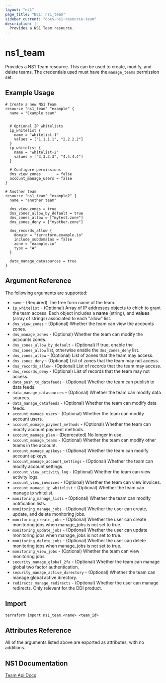 ```yaml
---
layout: "ns1"
page_title: "NS1: ns1_team"
sidebar_current: "docs-ns1-resource-team"
description: |-
  Provides a NS1 Team resource.
---
```


# ns1\_team

Provides a NS1 Team resource. This can be used to create, modify, and delete
teams. The credentials used must have the `manage_teams` permission set.

## Example Usage

```hcl
# Create a new NS1 Team
resource "ns1_team" "example" {
  name = "Example team"

    
  # Optional IP whitelists
  ip_whitelist {
    name = "whitelist-1"
    values = ["1.1.1.1", "2.2.2.2"]
  }
  ip_whitelist {
    name = "whitelist-2"
    values = ["3.3.3.3", "4.4.4.4"]
  }

  # Configure permissions
  dns_view_zones       = false
  account_manage_users = false
}

# Another team
resource "ns1_team" "example2" {
  name = "another team"

  dns_view_zones = true
  dns_zones_allow_by_default = true
  dns_zones_allow = ["mytest.zone"]
  dns_zones_deny = ["myother.zone"]
  
  dns_records_allow {
    domain = "terraform.example.io"
    include_subdomains = false
    zone = "example.io"
    type = "A"
  }

  data_manage_datasources = true
}
```

## Argument Reference

The following arguments are supported:

* `name` - (Required) The free form name of the team.
* `ip_whitelist` - (Optional) Array of IP addresses objects to chich to grant the team access. Each object includes a **name** (string), and **values** (array of strings) associated to each "allow" list.
* `dns_view_zones` - (Optional) Whether the team can view the accounts zones.
* `dns_manage_zones` - (Optional) Whether the team can modify the accounts zones.
* `dns_zones_allow_by_default` - (Optional) If true, enable the `dns_zones_allow` list, otherwise enable the `dns_zones_deny` list.
* `dns_zones_allow` - (Optional) List of zones that the team may access.
* `dns_zones_deny` - (Optional) List of zones that the team may not access.
* `dns_records_allow` - (Optional) List of records that the team may access.
* `dns_records_deny` - (Optional) List of records that the team may not access.
* `data_push_to_datafeeds` - (Optional) Whether the team can publish to data feeds.
* `data_manage_datasources` - (Optional) Whether the team can modify data sources.
* `data_manage_datafeeds` - (Optional) Whether the team can modify data feeds.
* `account_manage_users` - (Optional) Whether the team can modify account users.
* `account_manage_payment_methods` - (Optional) Whether the team can modify account payment methods.
* `account_manage_plan` - (Deprecated) No longer in use.
* `account_manage_teams` - (Optional) Whether the team can modify other teams in the account.
* `account_manage_apikeys` - (Optional) Whether the team can modify account apikeys.
* `account_manage_account_settings` - (Optional) Whether the team can modify account settings.
* `account_view_activity_log` - (Optional) Whether the team can view activity logs.
* `account_view_invoices` - (Optional) Whether the team can view invoices.
* `account_manage_ip_whitelist` - (Optional) Whether the team can manage ip whitelist.
* `monitoring_manage_lists` - (Optional) Whether the team can modify notification lists.
* `monitoring_manage_jobs` - (Optional) Whether the user can create, update, and delete monitoring jobs.
* `monitoring_create_jobs` - (Optional) Whether the user can create monitoring jobs when manage_jobs is not set to true.
* `monitoring_update_jobs` - (Optional) Whether the user can update monitoring jobs when manage_jobs is not set to true.
* `monitoring_delete_jobs` - (Optional) Whether the user can delete monitoring jobs when manage_jobs is not set to true.
* `monitoring_view_jobs` - (Optional) Whether the team can view monitoring jobs.
* `security_manage_global_2fa` - (Optional) Whether the team can manage global two factor authentication.
* `security_manage_active_directory` - (Optional) Whether the team can manage global active directory.
* `redirects_manage_redirects` - (Optional) Whether the user can manage redirects.
Only relevant for the DDI product.

## Import

`terraform import ns1_team.<name> <team_id>`

## Attributes Reference

All of the arguments listed above are exported as attributes, with no
additions.

## NS1 Documentation

[Team Api Docs](https://ns1.com/api#team)
